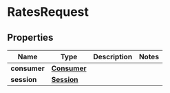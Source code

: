 # RatesRequest

## Properties
Name | Type | Description | Notes
------------ | ------------- | ------------- | -------------
**consumer** | [**Consumer**](Consumer.md) |  | 
**session** | [**Session**](Session.md) |  | 
